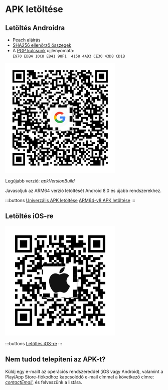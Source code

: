 # APK letöltése

## Letöltés Androidra

- [Peach aláírás]($apkSignaturesUrl$)
- [SHA256 ellenőrző összegek]($apkChecksumsUrl$)
- A [PGP kulcsunk](https://keys.openpgp.org/vks/v1/by-fingerprint/E970EDB410C8E84198F141584AD3CE3043D8CD1B) ujjlenyomata:<br>
  `E970 EDB4 10C8 E841 98F1  4158 4AD3 CE30 43D8 CD1B`

<img src="/icons/qrcode_android.png" width="350">

Legújabb verzió: $apkVersionBuild$

Javasoljuk az ARM64 verzió letöltését Android 8.0 és újabb rendszerekhez.

:::buttons
[Univerzális APK letöltése]($apkUniversalUrl$)
[ARM64-v8 APK letöltése]($apkArm64v8Url$)
:::

## Letöltés iOS-re

<img src="/icons/qrcode_apple.png" width="350">

:::buttons
[Letöltés iOS-re](https://testflight.apple.com/join/wfSPFEWG)
:::

## Nem tudod telepíteni az APK-t?

Küldj egy e-mailt az operációs rendszereddel (iOS vagy Android), valamint a Play/App Store-fiókodhoz kapcsolódó e-mail címmel a következő címre:
[$contactEmail$](mailto:$contactEmail$), és felveszünk a listára.